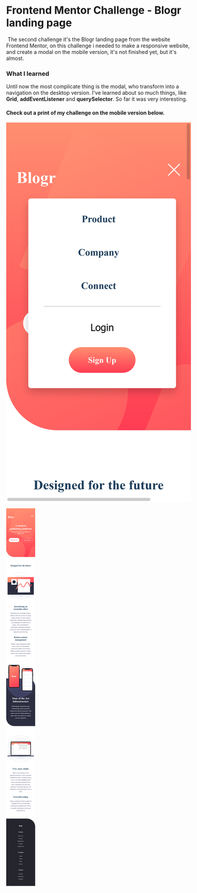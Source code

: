 # Frontend Mentor Challenge - Blogr landing page

​	The second challenge it's the Blogr landing page from the website Frontend Mentor, on this challenge i needed to make a responsive website, and create a modal on the mobile version, it's not finished yet, but it's almost.

<h3>What I learned</h3>

 Until now the most complicate thing is the modal, who transform into a navigation on the desktop version. I've learned about so much things, like <strong>Grid</strong>, <strong>addEventListener</strong> and <strong>querySelector</strong>. So far it was very interesting. 



<h4>Check out a print of my challenge on the mobile version below.</h4>

![](pictures/Modal.png)



![](pictures/completeMobile.png)

